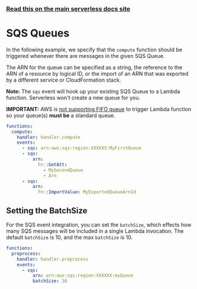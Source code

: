 <!--
title: Serverless Framework - AWS Lambda Events - SQS Queues
menuText: SQS
menuOrder: 7
description:  Setting up AWS SQS Queue Events with AWS Lambda via the Serverless Framework
layout: Doc
-->

<!-- DOCS-SITE-LINK:START automatically generated  -->
### [Read this on the main serverless docs site](https://www.serverless.com/framework/docs/providers/aws/events/sqs)
<!-- DOCS-SITE-LINK:END -->

# SQS Queues

In the following example, we specify that the `compute` function should be triggered whenever there are messages in the given SQS Queue.

The ARN for the queue can be specified as a string, the reference to the ARN of a resource by logical ID, or the import of an ARN that was exported by a different service or CloudFormation stack.

**Note:** The `sqs` event will hook up your existing SQS Queue to a Lambda function. Serverless won't create a new queue for you.

**IMPORTANT:** AWS is [not supporting FIFO queue](https://docs.aws.amazon.com/lambda/latest/dg/with-sqs.html) to trigger Lambda function so your queue(s) **must be** a standard queue.

```yml
functions:
  compute:
    handler: handler.compute
    events:
      - sqs: arn:aws:sqs:region:XXXXXX:MyFirstQueue
      - sqs:
          arn:
            Fn::GetAtt:
              - MySecondQueue
              - Arn
      - sqs:
          arn:
            Fn::ImportValue: MyExportedQueueArnId
```

## Setting the BatchSize

For the SQS event integration, you can set the `batchSize`, which effects how many SQS messages will be included in a single Lambda invocation. The default `batchSize` is 10, and the max `batchSize` is 10.

```yml
functions:
  preprocess:
    handler: handler.preprocess
    events:
      - sqs:
          arn: arn:aws:sqs:region:XXXXXX:myQueue
          batchSize: 10
```
